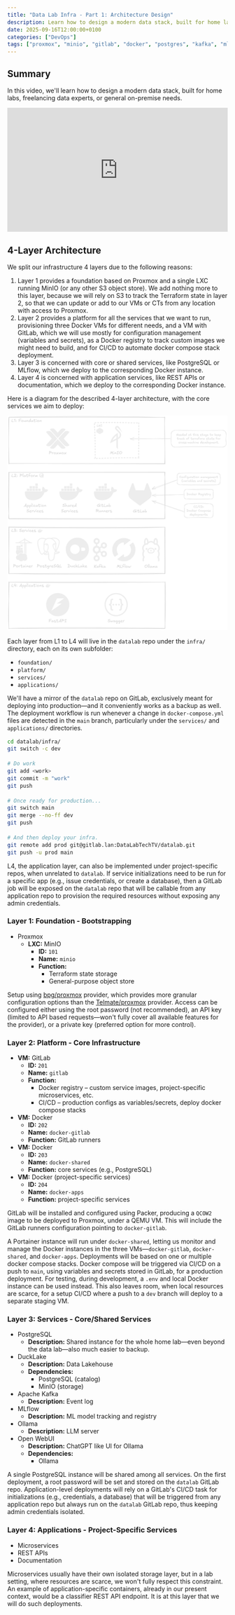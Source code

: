 ```yaml
---
title: "Data Lab Infra - Part 1: Architecture Design"
description: Learn how to design a modern data stack, built for home labs, freelancing data experts, or general on-premise needs.
date: 2025-09-16T12:00:00+0100
categories: ["DevOps"]
tags: ["proxmox", "minio", "gitlab", "docker", "postgres", "kafka", "mlflow", "ollama", "ci-cd", "secrets-management", "architecture", "data-stack", "video"]
---
```


## Summary

In this video, we'll learn how to design a modern data stack, built for home labs, freelancing data experts, or general on-premise needs.

<div style="position: relative; padding-bottom: 56.25%; height: 0; overflow: hidden; max-width: 100%;">
	<iframe
		src="https://www.youtube.com/embed/TBD"
		frameborder="0"
		allow="accelerometer; autoplay; clipboard-write; encrypted-media; gyroscope; picture-in-picture; web-share"
		referrerpolicy="strict-origin-when-cross-origin"
		allowfullscreen
		style="position: absolute; top: 0; left: 0; width: 100%; height: 100%;">
	></iframe>
</div>

## 4-Layer Architecture

We split our infrastructure 4 layers due to the following reasons:

1. Layer 1 provides a foundation based on Proxmox and a single LXC running MinIO (or any other S3 object store). We add nothing more to this layer, because we will rely on S3 to track the Terraform state in layer 2, so that we can update or add to our VMs or CTs from any location with access to Proxmox.
2. Layer 2 provides a platform for all the services that we want to run, provisioning three Docker VMs for different needs, and a VM with GitLab, which we will use mostly for configuration management (variables and secrets), as a Docker registry to track custom images we might need to build, and for CI/CD to automate docker compose stack deployment.
3. Layer 3 is concerned with core or shared services, like PostgreSQL or MLflow, which we deploy to the corresponding Docker instance.
4. Layer 4 is concerned with application services, like REST APIs or documentation, which we deploy to the corresponding Docker instance.

Here is a diagram for the described 4-layer architecture, with the core services we aim to deploy:

![Data Lab Infrastructure - Architecture](./data-lab-infra-architecture.png)

Each layer from L1 to L4 will live in the `datalab` repo under the `infra/` directory, each on its own subfolder:

- `foundation/`
- `platform/`
- `services/`
- `applications/`

We'll have a mirror of the `datalab` repo on GitLab, exclusively meant for deploying into production—and it conveniently works as a backup as well. The deployment workflow is run whenever a change in `docker-compose.yml` files are detected in the `main` branch, particularly under the `services/` and `applications/` directories.

```bash
cd datalab/infra/
git switch -c dev

# Do work
git add <work>
git commit -m "work"
git push

# Once ready for production...
git switch main
git merge --no-ff dev
git push

# And then deploy your infra.
git remote add prod git@gitlab.lan:DataLabTechTV/datalab.git
git push -u prod main
```

L4, the application layer, can also be implemented under project-specific repos, when unrelated to `datalab`. If service initializations need to be run for a specific app (e.g., issue credentials, or create a database), then a GitLab job will be exposed on the `datalab` repo that will be callable from any application repo to provision the required resources without exposing any admin credentials.

### Layer 1: Foundation - Bootstrapping

- Proxmox
	- **LXC:** MinIO
		- **ID:** `101`
		- **Name:** `minio`
		- **Function:**
			- Terraform state storage
			- General-purpose object store

Setup using [bpg/proxmox](https://registry.terraform.io/providers/bpg/proxmox/latest) provider, which provides more granular configuration options than the [Telmate/proxmox](https://registry.terraform.io/providers/Telmate/proxmox/latest) provider. Access can be configured either using the root password (not recommended), an API key (limited to API based requests—won't fully cover all available features for the provider), or a private key (preferred option for more control).

### Layer 2: Platform - Core Infrastructure

- **VM:** GitLab
	- **ID:** `201`
	- **Name:** `gitlab`
	- **Function:**
		- Docker registry – custom service images, project-specific microservices, etc.
		- CI/CD – production configs as variables/secrets, deploy docker compose stacks
- **VM:** Docker
	- **ID:** `202`
	- **Name:** `docker-gitlab`
	- **Function:** GitLab runners
- **VM:** Docker
	- **ID:** `203`
	- **Name:** `docker-shared`
	- **Function:** core services (e.g., PostgreSQL)
- **VM:** Docker (project-specific services)
	- **ID:** `204`
	- **Name:** `docker-apps`
	- **Function:** project-specific services

GitLab will be installed and configured using Packer, producing a `QCOW2` image to be deployed to Proxmox, under a QEMU VM. This will include the GitLab runners configuration pointing to `docker-gitlab`.

A Portainer instance will run under `docker-shared`, letting us monitor and manage the Docker instances in the three VMs—`docker-gitlab`, `docker-shared`, and `docker-apps`. Deployments will be based on one or multiple docker compose stacks. Docker compose will be triggered via CI/CD on a push to `main`, using variables and secrets stored in GitLab, for a production deployment. For testing, during development, a `.env` and local Docker instance can be used instead. This also leaves room, when local resources are scarce, for a setup CI/CD where a push to a `dev` branch will deploy to a separate staging VM.

### Layer 3: Services - Core/Shared Services

- PostgreSQL
	- **Description:** Shared instance for the whole home lab—even beyond the data lab—also much easier to backup.
- DuckLake
	- **Description:** Data Lakehouse
	- **Dependencies:**
		- PostgreSQL (catalog)
		- MinIO (storage)
- Apache Kafka
	- **Description:** Event log
- MLflow
	- **Description:** ML model tracking and registry
- Ollama
	- **Description:** LLM server
- Open WebUI
	- **Description:** ChatGPT like UI for Ollama
	- **Dependencies:**
		- Ollama

A single PostgreSQL instance will be shared among all services. On the first deployment, a root password will be set and stored on the `datalab` GitLab repo. Application-level deployments will rely on a GitLab's CI/CD task for initializations (e.g., credentials, a database) that will be triggered from any application repo but always run on the `datalab` GitLab repo, thus keeping admin credentials isolated.

### Layer 4: Applications - Project-Specific Services

- Microservices
- REST APIs
- Documentation

Microservices usually have their own isolated storage layer, but in a lab setting, where resources are scarce, we won't fully respect this constraint. An example of application-specific containers, already in our present context, would be a classifier REST API endpoint. It is at this layer that we will do such deployments.
